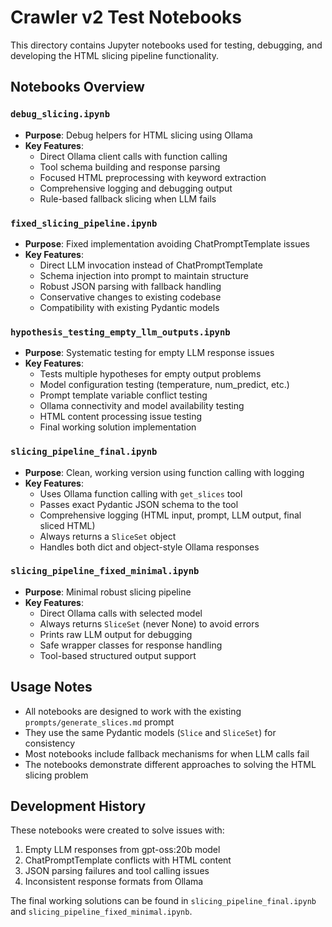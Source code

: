 # Crawler v2 Test Notebooks

This directory contains Jupyter notebooks used for testing, debugging, and developing the HTML slicing pipeline functionality.

## Notebooks Overview

### `debug_slicing.ipynb`
- **Purpose**: Debug helpers for HTML slicing using Ollama
- **Key Features**:
  - Direct Ollama client calls with function calling
  - Tool schema building and response parsing
  - Focused HTML preprocessing with keyword extraction
  - Comprehensive logging and debugging output
  - Rule-based fallback slicing when LLM fails

### `fixed_slicing_pipeline.ipynb`
- **Purpose**: Fixed implementation avoiding ChatPromptTemplate issues
- **Key Features**:
  - Direct LLM invocation instead of ChatPromptTemplate
  - Schema injection into prompt to maintain structure
  - Robust JSON parsing with fallback handling
  - Conservative changes to existing codebase
  - Compatibility with existing Pydantic models

### `hypothesis_testing_empty_llm_outputs.ipynb`
- **Purpose**: Systematic testing for empty LLM response issues
- **Key Features**:
  - Tests multiple hypotheses for empty output problems
  - Model configuration testing (temperature, num_predict, etc.)
  - Prompt template variable conflict testing
  - Ollama connectivity and model availability testing
  - HTML content processing issue testing
  - Final working solution implementation

### `slicing_pipeline_final.ipynb`
- **Purpose**: Clean, working version using function calling with logging
- **Key Features**:
  - Uses Ollama function calling with `get_slices` tool
  - Passes exact Pydantic JSON schema to the tool
  - Comprehensive logging (HTML input, prompt, LLM output, final sliced HTML)
  - Always returns a `SliceSet` object
  - Handles both dict and object-style Ollama responses

### `slicing_pipeline_fixed_minimal.ipynb`
- **Purpose**: Minimal robust slicing pipeline
- **Key Features**:
  - Direct Ollama calls with selected model
  - Always returns `SliceSet` (never None) to avoid errors
  - Prints raw LLM output for debugging
  - Safe wrapper classes for response handling
  - Tool-based structured output support

## Usage Notes

- All notebooks are designed to work with the existing `prompts/generate_slices.md` prompt
- They use the same Pydantic models (`Slice` and `SliceSet`) for consistency
- Most notebooks include fallback mechanisms for when LLM calls fail
- The notebooks demonstrate different approaches to solving the HTML slicing problem

## Development History

These notebooks were created to solve issues with:
1. Empty LLM responses from gpt-oss:20b model
2. ChatPromptTemplate conflicts with HTML content
3. JSON parsing failures and tool calling issues
4. Inconsistent response formats from Ollama

The final working solutions can be found in `slicing_pipeline_final.ipynb` and `slicing_pipeline_fixed_minimal.ipynb`.
